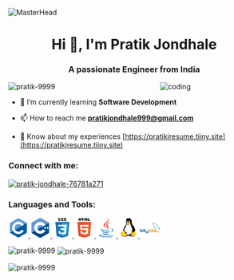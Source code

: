 ![MasterHead](https://firebasestorage.googleapis.com/v0/b/flexi-coding.appspot.com/o/dempgi7-520f8d5f-63d4-4453-8822-dbc149ae27f8.gif?alt=media&token=91c0c7b2-93c3-4029-b011-1a8703c5730d)
<h1 align="center">Hi 👋, I'm Pratik Jondhale</h1>
<h3 align="center">A passionate Engineer from India</h3>
<img align="right" alt="coding" width="200" src="https://tenor.com/view/sewa-rumah-nak-baya-bile-gif-24577908.gif">

<p align="left"> <img src="https://komarev.com/ghpvc/?username=pratik-9999&label=Profile%20views&color=0e75b6&style=flat" alt="pratik-9999" /> </p>

- 🌱 I’m currently learning **Software Development**

- 📫 How to reach me **pratikjondhale999@gmail.com**

- 📄 Know about my experiences [https://pratikjresume.tiiny.site](https://pratikjresume.tiiny.site)

<h3 align="left">Connect with me:</h3>
<p align="left">
<a href="https://linkedin.com/in/pratik-jondhale-76781a271" target="blank"><img align="center" src="https://raw.githubusercontent.com/rahuldkjain/github-profile-readme-generator/master/src/images/icons/Social/linked-in-alt.svg" alt="pratik-jondhale-76781a271" height="30" width="40" /></a>
</p>

<h3 align="left">Languages and Tools:</h3>
<p align="left"> <a href="https://www.cprogramming.com/" target="_blank" rel="noreferrer"> <img src="https://raw.githubusercontent.com/devicons/devicon/master/icons/c/c-original.svg" alt="c" width="40" height="40"/> </a> <a href="https://www.w3schools.com/cpp/" target="_blank" rel="noreferrer"> <img src="https://raw.githubusercontent.com/devicons/devicon/master/icons/cplusplus/cplusplus-original.svg" alt="cplusplus" width="40" height="40"/> </a> <a href="https://www.w3schools.com/css/" target="_blank" rel="noreferrer"> <img src="https://raw.githubusercontent.com/devicons/devicon/master/icons/css3/css3-original-wordmark.svg" alt="css3" width="40" height="40"/> </a> <a href="https://www.w3.org/html/" target="_blank" rel="noreferrer"> <img src="https://raw.githubusercontent.com/devicons/devicon/master/icons/html5/html5-original-wordmark.svg" alt="html5" width="40" height="40"/> </a> <a href="https://www.java.com" target="_blank" rel="noreferrer"> <img src="https://raw.githubusercontent.com/devicons/devicon/master/icons/java/java-original.svg" alt="java" width="40" height="40"/> </a> <a href="https://www.linux.org/" target="_blank" rel="noreferrer"> <img src="https://raw.githubusercontent.com/devicons/devicon/master/icons/linux/linux-original.svg" alt="linux" width="40" height="40"/> </a> <a href="https://www.mysql.com/" target="_blank" rel="noreferrer"> <img src="https://raw.githubusercontent.com/devicons/devicon/master/icons/mysql/mysql-original-wordmark.svg" alt="mysql" width="40" height="40"/> </a> </p>

<p><img align="left" src="https://github-readme-stats.vercel.app/api/top-langs?username=pratik-9999&show_icons=true&locale=en&layout=compact" alt="pratik-9999" /></p>

<p>&nbsp;<img align="center" src="https://github-readme-stats.vercel.app/api?username=pratik-9999&show_icons=true&locale=en" alt="pratik-9999" /></p>

<p><img align="center" src="https://github-readme-streak-stats.herokuapp.com/?user=pratik-9999&" alt="pratik-9999" /></p>

